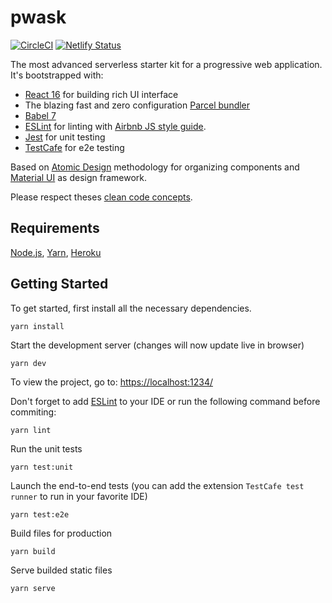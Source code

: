 # pwask

[![CircleCI](https://circleci.com/gh/7s4r/pwask/tree/master.svg?style=svg)](https://circleci.com/gh/7s4r/pwask/tree/master)
[![Netlify Status](https://api.netlify.com/api/v1/badges/8385db4c-771c-499c-897c-b0e97c81fc30/deploy-status)](https://app.netlify.com/sites/pwask/deploys)

The most advanced serverless starter kit for a progressive web application.
It's bootstrapped with:
* [React 16](https://reactjs.org/docs/getting-started.html) for building rich UI interface
* The blazing fast and zero configuration [Parcel bundler](https://parceljs.org/getting_started.html)
* [Babel 7](https://babeljs.io/)
* [ESLint](https://eslint.org/) for linting with [Airbnb JS style guide](https://github.com/airbnb/javascript).
* [Jest](https://jestjs.io/) for unit testing
* [TestCafe](https://devexpress.github.io/testcafe/documentation/getting-started/) for e2e testing

Based on [Atomic Design](http://atomicdesign.bradfrost.com/chapter-2/) methodology for organizing components and [Material UI](https://material-ui.com/getting-started/usage/) as design framework.

Please respect theses [clean code concepts](https://github.com/ryanmcdermott/clean-code-javascript).

## Requirements
[Node.js](https://nodejs.org/), [Yarn](https://yarnpkg.com/en/docs/install), [Heroku](https://devcenter.heroku.com/articles/heroku-cli#download-and-install)

## Getting Started

To get started, first install all the necessary dependencies.
```
yarn install
```

Start the development server (changes will now update live in browser)
```
yarn dev
```

To view the project, go to: [https://localhost:1234/](https://localhost:1234/)

Don't forget to add [ESLint](https://eslint.org/docs/user-guide/getting-started) to your IDE or run the following command before commiting:
```
yarn lint
```

Run the unit tests
```
yarn test:unit
```

Launch the end-to-end tests (you can add the extension `TestCafe test runner` to run in your favorite IDE)
```
yarn test:e2e
```

Build files for production
```
yarn build
```

Serve builded static files
```
yarn serve
```
